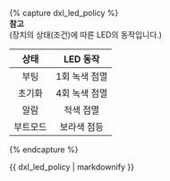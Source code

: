 {% capture dxl_led_policy %}  
**참고**  
(장치의 상태(조건)에 따른 LED의 동작입니다.)

| 상태     | LED 동작      |
|:--------:|:-------------:|
| 부팅     | 1회 녹색 점멸 |
| 초기화   | 4회 녹색 점멸 |
| 알람     | 적색 점멸     |
| 부트모드 | 보라색 점등   |

{% endcapture %}
<div class="notice--danger">{{ dxl_led_policy | markdownify }}</div>
